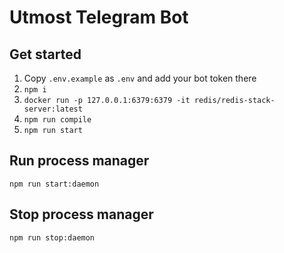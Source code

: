 # Utmost Telegram Bot
## Get started
1. Copy `.env.example` as `.env` and add your bot token there
2. `npm i`
3. `docker run -p 127.0.0.1:6379:6379 -it redis/redis-stack-server:latest`
4. `npm run compile`
5. `npm run start`

## Run process manager
`npm run start:daemon`

## Stop process manager
`npm run stop:daemon`
